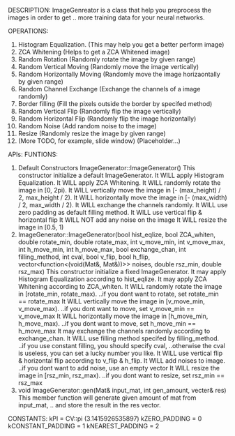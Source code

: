 DESCRIPTION:
ImageGenreator is a class that help you preprocess the images in order to get
.. more training data for your neural networks.

OPERATIONS:
  1. Histogram Equalization.
    (This may help you get a better perform image)
  2. ZCA Whitening
    (Helps to get a ZCA Whitened image)
  3. Random Rotation
    (Randomly rotate the image by given range)
  4. Random Vertical Moving
    (Randomly move the image vertically)
  5. Random Horizontally Moving
    (Randomly move the image horizaontally by given range)
  6. Random Channel Exchange
    (Exchange the channels of a image randomly)
  7. Border filling
    (Fill the pixels outside the border by specifed method)
  8. Random Vertical Flip
    (Randomly flip the image vertically)
  9. Random Horizontal Flip
    (Randomly flip the image horizontally)
  10. Random Noise
    (Add random noise to the image)
  11. Resize
    (Randomly resize the image by given range)
  12. (More TODO, for example, slide window)
    (Placeholder...)

APIs:
FUNTIONS:
  1. Default Constructors
    ImageGenerator::ImageGenerator()
    This constructor initialize a default ImageGenerator.
    It WILL apply Histogram Equalization.
    It WILL apply ZCA Whitening.
    It WILL randomly rotate the image in [0, 2pi).
    It WILL vertically move the image in [- (max_height) / 2, max_height / 2).
    It WILL horizontally move the image in [- (max_width) / 2, max_width / 2).
    It WILL exchange the channels randomly.
    It WILL use zero padding as default filling method.
    It WILL use vertical flip & horizontal flip
    It WILL NOT add any noise on the image
    It WILL resize the image in [0.5, 1)
  2. ImageGenerator::ImageGenerator(bool hist_eqlize, bool ZCA_whiten, 
                                    double rotate_min, double rotate_max,
                                    int v_move_min, int v_move_max,
                                    int h_move_min, int h_move_max,
                                    bool exchange_chan,
                                    int filling_method, int cval,
                                    bool v_flip, bool h_flip,
                                    vector<function<(void(Mat&, Mat&))>> noises,
                                    double rsz_min, double rsz_max)
    This constructor initialize a fixed ImageGenerator.
    It may apply Histogram Equalization according to hist_eqlize.
    It may apply ZCA Whitening according to ZCA_whiten.
    It WILL randomly rotate the image in [rotate_min, rotate_max).
        ..if you dont want to rotate, set rotate_min == rotate_max
    It WILL vertically move the image in [v_move_min, v_move_max).
        ..if you dont want to move, set v_move_min == v_move_max
    It WILL horizontally move the image in [h_move_min, h_move_max).
        ..if you dont want to move, set h_move_min == h_move_max
    It may exchange the channels randomly according to exchange_chan.
    It WILL use filling method specifed by filling_method.
        ..if you use constant filling, you should specify cval,
        ..otherwise the cval is useless, you can set a lucky number you like.
    It WILL use vertical flip & horizontal flip according to v_flip & h_flip.
    It WILL add noises to image.
        ..if you dont want to add noise, use an empty vector
    It WILL resize the image in [rsz_min, rsz_max).
        ..if you dont want to resize, set rsz_min == rsz_max
  3. void ImageGenerator::gen(Mat& input_mat, int gen_amount, vecter<Mat>& res)
    This member function will generate given amount of mat from input_mat,
    .. and store the result in the res vector.

CONSTANTS:
    kPI = CV::pi (3.1415926535897)
    kZERO_PADDING = 0
    kCONSTANT_PADDING = 1
    kNEAREST_PADDING = 2